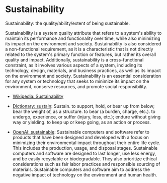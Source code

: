 # Sustainability

Sustainability: the quality/ability/extent of being sustainable.

<span data-chatgpt-prompt="explain sustainability (system quality attribute, cross-functional constraint, non-functional requirement)">Sustainability is a system quality attribute that refers to a system's ability to maintain its performance and functionality over time, while also minimizing its impact on the environment and society. Sustainability is also considered a non-functional requirement, as it is a characteristic that is not directly related to the system's primary function or features, but rather its overall quality and impact. Additionally, sustainability is a cross-functional constraint, as it involves various aspects of a system, including its technology, design, materials, and business practices, as well as its impact on the environment and society. Sustainability is an essential consideration for any system or technology that seeks to minimize its impact on the environment, conserve resources, and promote social responsibility.</span>

* [Wikipedia: Sustainability](https://wikipedia.org/wiki/Sustainability)

* [Dictionary: sustain](https://www.dictionary.com/browse/sustain): Sustain. to support, hold, or bear up from below; bear the weight of, as a structure. to bear (a burden, charge, etc.). to undergo, experience, or suffer (injury, loss, etc.); endure without giving way or yielding. to keep up or keep going, as an action or process.

* [OpenAI: sustainable](https:://openai.com): <span data-chatgpt-prompt="define sustainable (computers and software)">Sustainable computers and software refer to products that have been designed and developed with a focus on minimizing their environmental impact throughout their entire life cycle. This includes the production, usage, and disposal stages. Sustainable computers and software are designed to last longer, use less energy, and be easily recyclable or biodegradable. They also prioritize ethical considerations such as fair labor practices and responsible sourcing of materials. Sustainable computers and software aim to address the negative impact of technology on the environment and human health.</span>
